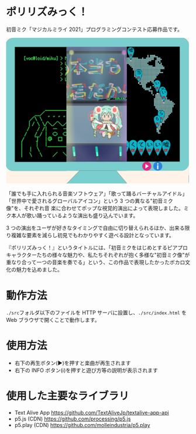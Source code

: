 # ポリリズみっく！

初音ミク「マジカルミライ 2021」プログラミングコンテスト応募作品です。

<img src="./polyrhythmic_logo.png" width="500px">

「誰でも手に入れられる音楽ソフトウェア」「歌って踊るバーチャルアイドル」「世界中で愛されるグローバルアイコン」という 3 つの異なる"初音ミク像"を、それぞれ音
楽に合わせてポップな視覚的演出によって表現しました。ミク本人が歌い踊っているような演出も盛り込んでいます。

3 つの演出をユーザが好きなタイミングで自由に切り替えられるほか、出来る限り複雑な要素を減らし初見でもわかりやすく遊べる設計となっています。

『ポリリズみっく！』というタイトルには、「初音ミクをはじめとするピアプロキャラクターたちの様々な魅力や、私たちそれぞれが抱く多様な"初音ミク像"が重なり合って一つの音楽を奏でる」という、この作品で表現したかったボカロ文化の魅力を込めました。

# 動作方法

`./src`フォルダ以下のファイルを HTTP サーバに設置し、`./src/index.html` を Web ブラウザで開くことで動作します。

# 使用方法

- 右下の再生ボタン(▶️)を押すと楽曲が再生されます
- 右下の INFO ボタン(ℹ️)を押すと遊び方等の説明が表示されます

# 使用した主要なライブラリ

- Text Alive App
  https://github.com/TextAliveJp/textalive-app-api
- p5.js (CDN)
  https://github.com/processing/p5.js
- p5.play (CDN)
  https://github.com/molleindustria/p5.play
